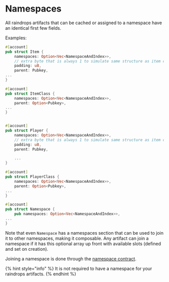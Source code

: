 # Namespaces

All raindrops artifacts that can be cached or assigned to a namespace have an identical first few fields.

Examples:

```rust
#[account]
pub struct Item {
    namespaces: Option<Vec<NamespaceAndIndex>>,
    // extra byte that is always 1 to simulate same structure as item class.
    padding: u8,
    parent: Pubkey,
...
}

#[account]
pub struct ItemClass {
    namespaces: Option<Vec<NamespaceAndIndex>>,
    parent: Option<Pubkey>,
...
}


#[account]
pub struct Player {
    namespaces: Option<Vec<NamespaceAndIndex>>,
    // extra byte that is always 1 to simulate same structure as item class.
    padding: u8,
    parent: Pubkey,

	...
}

#[account]
pub struct PlayerClass {
    namespaces: Option<Vec<NamespaceAndIndex>>,
    parent: Option<Pubkey>,
...
}

#[account]
pub struct Namespace {
    pub namespaces: Option<Vec<NamespaceAndIndex>>,
...
}
```

Note that even `Namespace` has a namespaces section that can be used to join it to other namespaces, making it composable. Any artifact can join a namespace if it has this optional array up front with available slots (defined and set on creation).

Joining a namespace is done through the [namespace contract](https://github.com/long-banana/raindrops-docs/blob/main/concepts/broken-reference/README.md).

{% hint style="info" %}
It is not required to have a namespace for your raindrops artifacts.
{% endhint %}
